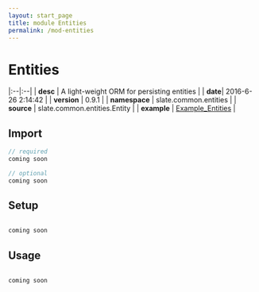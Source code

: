 ```yaml
---
layout: start_page
title: module Entities
permalink: /mod-entities
---
```


# Entities

|:--|:--|
| **desc** | A light-weight ORM for persisting entities | 
| **date**| 2016-6-26 2:14:42 |
| **version** | 0.9.1  |
| **namespace** | slate.common.entities  |
| **source** | slate.common.entities.Entity  |
| **example** | [Example_Entities](https://github.com/code-helix/slatekit/blob/master/src/apps/scala/slate-examples/src/main/scala/slate/examples/Example_Entities.scala) |

## Import
```scala 
// required 
coming soon

// optional 
coming soon

```

## Setup
```scala

coming soon

```

## Usage
```scala

coming soon

```

